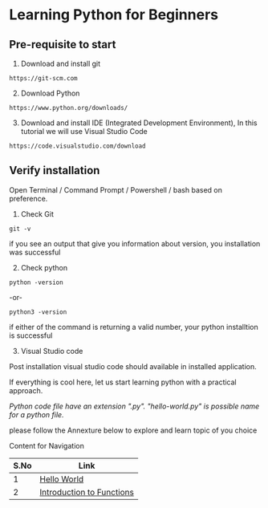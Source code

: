 # Learning Python for Beginners

## Pre-requisite to start

1. Download and install git

~~~
https://git-scm.com
~~~

2. Download Python

~~~
https://www.python.org/downloads/
~~~

3. Download and install IDE (Integrated Development Environment), In this tutorial we will use Visual Studio Code

~~~
https://code.visualstudio.com/download
~~~

## Verify installation

Open Terminal / Command Prompt / Powershell / bash based on preference.

1. Check Git
```
git -v
```
if you see an output that give you information about version, you installation was successful

2. Check python
~~~
python -version
~~~
-or- 
~~~
python3 -version
~~~

if either of the command is returning a valid number, your python installtion is successful

3. Visual Studio code

Post installation visual studio code should available in installed application.


If everything is cool here, let us start learning python with a practical approach.

*Python code file have an extension ".py". "hello-world.py" is possible name for a python file.*

please follow the Annexture below to explore and learn topic of you choice


Content for Navigation

|S.No|Link|
|----|----|
|1|[Hello World](FirstApplication/README.md)|
|2|[Introduction to Functions](Function/README.md)|